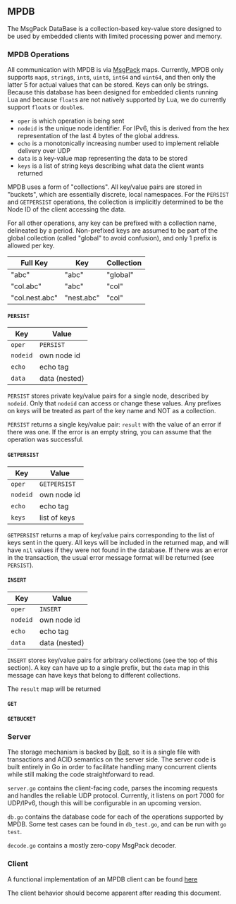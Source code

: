 ## MPDB

The MsgPack DataBase is a collection-based key-value store designed to be used
by embedded clients with limited processing power and memory.

### MPDB Operations

All communication with MPDB is via [MsgPack](http://msgpack.org/) maps.
Currently, MPDB only supports `map`s, `string`s, `int`s, `uint`s, `int64` and
`uint64`, and then only the latter 5 for actual values that can be stored. Keys
can only be strings. Because this database has been designed for embedded
clients running Lua and because `float`s are not natively supported by Lua, we
do currently support `float`s or `double`s.

* `oper` is which operation is being sent
* `nodeid` is the unique node identifier. For IPv6, this is derived from the
  hex representation of the last 4 bytes of the global address.
* `echo` is a monotonically increasing number used to implement reliable
  delivery over UDP
* `data` is a key-value map representing the data to be stored
* `keys` is a list of string keys describing what data the client wants
  returned

MPDB uses a form of "collections". All key/value pairs are stored in "buckets",
which are essentially discrete, local namespaces. For the `PERSIST` and
`GETPERSIST` operations, the collection is implicitly determined to be the Node
ID of the client accessing the data. 

For all other operations, any key can be prefixed with a collection name, delineated
by a period. Non-prefixed keys are assumed to be part of the global collection (called "global" to
avoid confusion), and only 1 prefix is allowed per key.

| Full Key | Key | Collection |
| -------- | --- | ---------- |
| "abc"    | "abc" | "global" |
| "col.abc" | "abc" | "col" |
| "col.nest.abc" | "nest.abc" | "col" |

#### `PERSIST`

| Key | Value |
|-----|-------|
|`oper` | `PERSIST` |
|`nodeid` | own node id |
|`echo` | echo tag |
|`data` | data (nested) |

`PERSIST` stores private key/value pairs for a single node, described by
`nodeid`. Only that `nodeid` can access or change these values. Any prefixes
on keys will be treated as part of the key name and NOT as a collection.

`PERSIST` returns a single key/value pair: `result` with the value of an error
if there was one. If the error is an empty string, you can assume that the
operation was successful.

#### `GETPERSIST`

| Key | Value |
|-----|-------|
|`oper` | `GETPERSIST` |
|`nodeid` | own node id |
|`echo` | echo tag |
|`keys` | list of keys |

`GETPERSIST` returns a map of key/value pairs corresponding to the list of keys
sent in the query. All keys will be included in the returned map, and will have
`nil` values if they were not found in the database. If there was an error
in the transaction, the usual error message format will be returned (see `PERSIST`).

#### `INSERT`

| Key | Value |
|-----|-------|
|`oper` | `INSERT`
|`nodeid` | own node id |
|`echo` | echo tag |
|`data` | data (nested) |

`INSERT` stores key/value pairs for arbitrary collections (see the top of this
section). A key can have up to a single prefix, but the `data` map in this
message can have keys that belong to different collections.

The `result` map will be returned

#### `GET`

#### `GETBUCKET`

### Server

The storage mechanism is backed by [Bolt](https://github.com/boltdb/bolt), so
it is a single file with transactions and ACID semantics on the server side.
The server code is built entirely in Go in order to facilitate handling many
concurrent clients while still making the code straightforward to read.

`server.go` contains the client-facing code, parses the incoming requests and
handles the reliable UDP protocol. Currently, it listens on port 7000 for
UDP/IPv6, though this will be configurable in an upcoming version.

`db.go` contains the database code for each of the operations supported by
MPDB. Some test cases can be found in `db_test.go`, and can be run with `go
test`.

`decode.go` contains a mostly zero-copy MsgPack decoder.

### Client

A functional implementation of an MPDB client can be found [here](https://github.com/SoftwareDefinedBuildings/ioet_contrib/blob/master/lib/mpdb.lua)

The client behavior should become apparent after reading this document.
